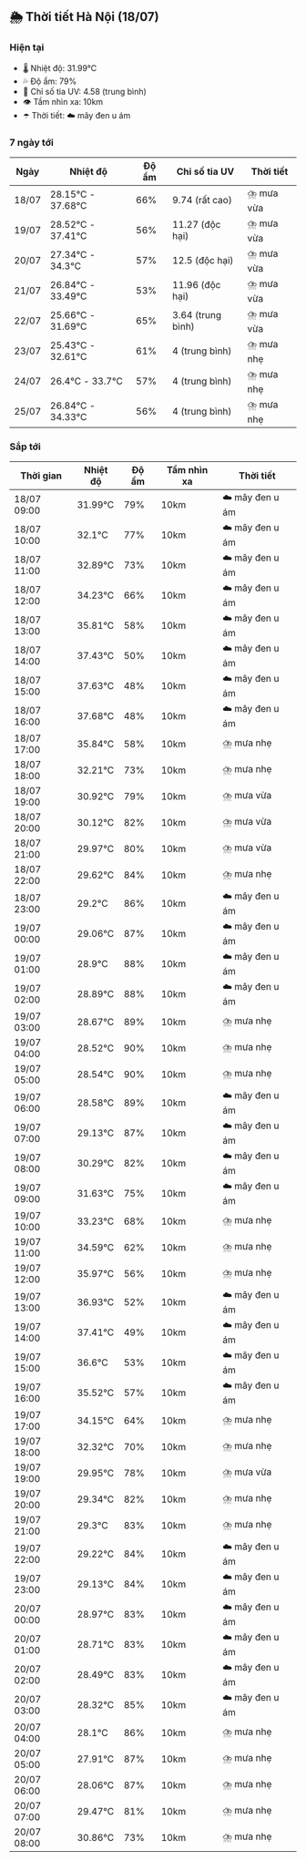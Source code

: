 ## 🌦️ Thời tiết Hà Nội (18/07)

### Hiện tại

- 🌡️ Nhiệt độ: 31.99℃
- 💦 Độ ẩm: 79%
- 🌟 Chỉ số tia UV: 4.58 (trung bình)
- 👁️ Tầm nhìn xa: 10km
- ☂️ Thời tiết: ☁️ mây đen u ám

### 7 ngày tới

| Ngày | Nhiệt độ | Độ ẩm | Chỉ số tia UV | Thời tiết |
| --- | --- | --- | --- | --- |
| 18/07 | 28.15℃ - 37.68℃ | 66% | 9.74 (rất cao) | ⛈️ mưa vừa |
| 19/07 | 28.52℃ - 37.41℃ | 56% | 11.27 (độc hại) | ⛈️ mưa vừa |
| 20/07 | 27.34℃ - 34.3℃ | 57% | 12.5 (độc hại) | ⛈️ mưa vừa |
| 21/07 | 26.84℃ - 33.49℃ | 53% | 11.96 (độc hại) | ⛈️ mưa vừa |
| 22/07 | 25.66℃ - 31.69℃ | 65% | 3.64 (trung bình) | ⛈️ mưa vừa |
| 23/07 | 25.43℃ - 32.61℃ | 61% | 4 (trung bình) | ⛈️ mưa nhẹ |
| 24/07 | 26.4℃ - 33.7℃ | 57% | 4 (trung bình) | ⛈️ mưa nhẹ |
| 25/07 | 26.84℃ - 34.33℃ | 56% | 4 (trung bình) | ⛈️ mưa nhẹ |

### Sắp tới

| Thời gian | Nhiệt độ | Độ ẩm | Tầm nhìn xa | Thời tiết |
| --- | --- | --- | --- | --- |
| 18/07 09:00 | 31.99℃ | 79% | 10km | ☁️ mây đen u ám |
| 18/07 10:00 | 32.1℃ | 77% | 10km | ☁️ mây đen u ám |
| 18/07 11:00 | 32.89℃ | 73% | 10km | ☁️ mây đen u ám |
| 18/07 12:00 | 34.23℃ | 66% | 10km | ☁️ mây đen u ám |
| 18/07 13:00 | 35.81℃ | 58% | 10km | ☁️ mây đen u ám |
| 18/07 14:00 | 37.43℃ | 50% | 10km | ☁️ mây đen u ám |
| 18/07 15:00 | 37.63℃ | 48% | 10km | ☁️ mây đen u ám |
| 18/07 16:00 | 37.68℃ | 48% | 10km | ☁️ mây đen u ám |
| 18/07 17:00 | 35.84℃ | 58% | 10km | ⛈️ mưa nhẹ |
| 18/07 18:00 | 32.21℃ | 73% | 10km | ⛈️ mưa nhẹ |
| 18/07 19:00 | 30.92℃ | 79% | 10km | ⛈️ mưa vừa |
| 18/07 20:00 | 30.12℃ | 82% | 10km | ⛈️ mưa vừa |
| 18/07 21:00 | 29.97℃ | 80% | 10km | ⛈️ mưa vừa |
| 18/07 22:00 | 29.62℃ | 84% | 10km | ⛈️ mưa nhẹ |
| 18/07 23:00 | 29.2℃ | 86% | 10km | ☁️ mây đen u ám |
| 19/07 00:00 | 29.06℃ | 87% | 10km | ☁️ mây đen u ám |
| 19/07 01:00 | 28.9℃ | 88% | 10km | ☁️ mây đen u ám |
| 19/07 02:00 | 28.89℃ | 88% | 10km | ☁️ mây đen u ám |
| 19/07 03:00 | 28.67℃ | 89% | 10km | ⛈️ mưa nhẹ |
| 19/07 04:00 | 28.52℃ | 90% | 10km | ⛈️ mưa nhẹ |
| 19/07 05:00 | 28.54℃ | 90% | 10km | ⛈️ mưa nhẹ |
| 19/07 06:00 | 28.58℃ | 89% | 10km | ☁️ mây đen u ám |
| 19/07 07:00 | 29.13℃ | 87% | 10km | ☁️ mây đen u ám |
| 19/07 08:00 | 30.29℃ | 82% | 10km | ☁️ mây đen u ám |
| 19/07 09:00 | 31.63℃ | 75% | 10km | ☁️ mây đen u ám |
| 19/07 10:00 | 33.23℃ | 68% | 10km | ⛈️ mưa nhẹ |
| 19/07 11:00 | 34.59℃ | 62% | 10km | ⛈️ mưa nhẹ |
| 19/07 12:00 | 35.97℃ | 56% | 10km | ⛈️ mưa nhẹ |
| 19/07 13:00 | 36.93℃ | 52% | 10km | ☁️ mây đen u ám |
| 19/07 14:00 | 37.41℃ | 49% | 10km | ☁️ mây đen u ám |
| 19/07 15:00 | 36.6℃ | 53% | 10km | ☁️ mây đen u ám |
| 19/07 16:00 | 35.52℃ | 57% | 10km | ☁️ mây đen u ám |
| 19/07 17:00 | 34.15℃ | 64% | 10km | ⛈️ mưa nhẹ |
| 19/07 18:00 | 32.32℃ | 70% | 10km | ⛈️ mưa nhẹ |
| 19/07 19:00 | 29.95℃ | 78% | 10km | ⛈️ mưa vừa |
| 19/07 20:00 | 29.34℃ | 82% | 10km | ⛈️ mưa nhẹ |
| 19/07 21:00 | 29.3℃ | 83% | 10km | ⛈️ mưa nhẹ |
| 19/07 22:00 | 29.22℃ | 84% | 10km | ☁️ mây đen u ám |
| 19/07 23:00 | 29.13℃ | 84% | 10km | ☁️ mây đen u ám |
| 20/07 00:00 | 28.97℃ | 83% | 10km | ☁️ mây đen u ám |
| 20/07 01:00 | 28.71℃ | 83% | 10km | ☁️ mây đen u ám |
| 20/07 02:00 | 28.49℃ | 83% | 10km | ☁️ mây đen u ám |
| 20/07 03:00 | 28.32℃ | 85% | 10km | ☁️ mây đen u ám |
| 20/07 04:00 | 28.1℃ | 86% | 10km | ⛈️ mưa nhẹ |
| 20/07 05:00 | 27.91℃ | 87% | 10km | ⛈️ mưa nhẹ |
| 20/07 06:00 | 28.06℃ | 87% | 10km | ⛈️ mưa nhẹ |
| 20/07 07:00 | 29.47℃ | 81% | 10km | ⛈️ mưa nhẹ |
| 20/07 08:00 | 30.86℃ | 73% | 10km | ⛈️ mưa nhẹ |
